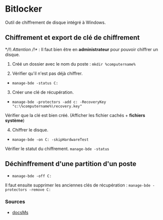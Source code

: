 # Bitlocker

Outil de chiffrement de disque intégré à Windows.

## Chiffrement et export de clé de chiffrement


**/!\ Attention /!\** : Il faut bien être en **administrateur** pour pouvoir chiffrer un disque.


1. Créé un dossier avec le nom du poste : `mkdir %computername%`

2. Vérifier qu'il n'est pas déjà chiffrer.

- `manage-bde -status C:`

3. Créer une clé de récupération.

- `manage-bde -protectors -add c: -RecoveryKey "c:\%computername%\recovery.key"`

Vérifier que la clé est bien créé. (Afficher les fichier cachés + **fichiers système**) 

4. Chiffrer le disque.

- `manage-bde -on C: -skipHardwareTest`

Vérifier le statut du chiffrement. `manage-bde -status`

## Déchinffrement d'une partition d'un poste

- `manage-bde -off C:`

Il faut ensuite supprimer les anciennes clés de récupération : `manage-bde -protectors -remove C:`

### Sources

- [docsMs](https://learn.microsoft.com/en-us/windows-server/administration/windows-commands/manage-bde-protectors)